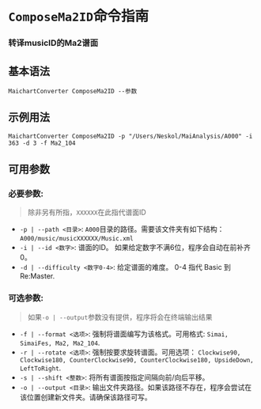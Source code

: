 # `ComposeMa2ID`命令指南

### 转译musicID的Ma2谱面

## 基本语法

    MaichartConverter ComposeMa2ID --参数

## 示例用法

    MaichartConverter ComposeMa2ID -p "/Users/Neskol/MaiAnalysis/A000" -i 363 -d 3 -f Ma2_104

## 可用参数

### 必要参数:

> 除非另有所指，`XXXXXX`在此指代谱面ID

- `-p | --path <目录>`: `A000`目录的路径。需要该文件夹有如下结构：`A000/music/musicXXXXXX/Music.xml`
- `-i | --id <数字>`: 谱面的ID。 如果给定数字不满6位，程序会自动在前补齐0。
- `-d | --difficulty <数字0-4>`: 给定谱面的难度。 0-4 指代 Basic 到 Re:Master.

### 可选参数:

> 如果`-o | --output`参数没有提供，程序将会在终端输出结果

- `-f | --format <选项>`: 强制将谱面编写为该格式。可用格式: `Simai, SimaiFes, Ma2, Ma2_104`.
- `-r | --rotate <选项>`:
  强制按要求旋转谱面。可用选项： `Clockwise90, Clockwise180, CounterClockwise90, CounterClockwise180, UpsideDown, LeftToRight`.
- `-s | --shift <整数>`: 将所有谱面按指定间隔向前/向后平移。
- `-o | --output <目录>`: 输出文件夹路径。如果该路径不存在，程序会尝试在该位置创建新文件夹。请确保该路径可写。

